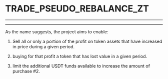 # TRADE_PSEUDO_REBALANCE_ZT

---
---


As the name suggests, the project aims to enable:

1. Sell all or only a portion of the profit on token assets that have increased in price during a given period.

2. buying for that profit a token that has lost value in a given period.

3. limit the additional USDT funds available to increase the amount of purchase #2.
